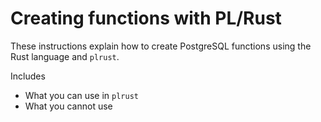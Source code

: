 # Creating functions with PL/Rust

These instructions explain how to create PostgreSQL functions using the Rust
language and `plrust`.

Includes

* What you can use in `plrust`
* What you cannot use




